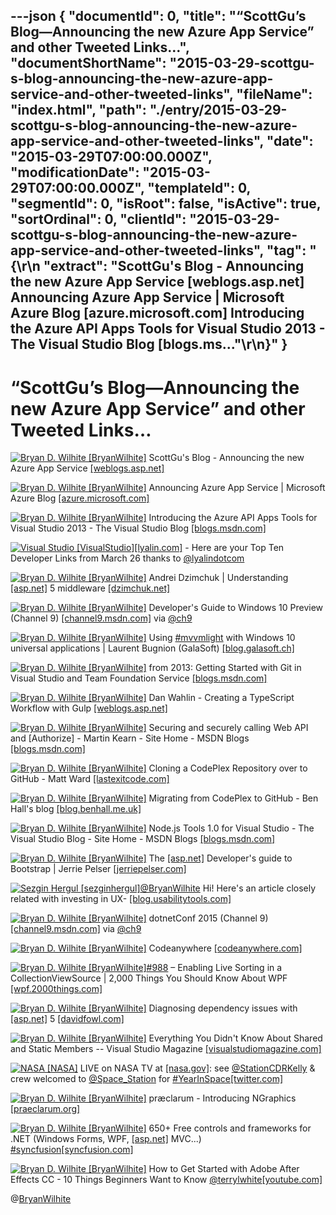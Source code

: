 ---json
{
  "documentId": 0,
  "title": "“ScottGu’s Blog—Announcing the new Azure App Service” and other Tweeted Links…",
  "documentShortName": "2015-03-29-scottgu-s-blog-announcing-the-new-azure-app-service-and-other-tweeted-links",
  "fileName": "index.html",
  "path": "./entry/2015-03-29-scottgu-s-blog-announcing-the-new-azure-app-service-and-other-tweeted-links",
  "date": "2015-03-29T07:00:00.000Z",
  "modificationDate": "2015-03-29T07:00:00.000Z",
  "templateId": 0,
  "segmentId": 0,
  "isRoot": false,
  "isActive": true,
  "sortOrdinal": 0,
  "clientId": "2015-03-29-scottgu-s-blog-announcing-the-new-azure-app-service-and-other-tweeted-links",
  "tag": "{\r\n  \"extract\": \"ScottGu's Blog - Announcing the new Azure App Service [weblogs.asp.net]        Announcing Azure App Service | Microsoft Azure Blog [azure.microsoft.com]        Introducing the Azure API Apps Tools for Visual Studio 2013 - The Visual Studio Blog [blogs.ms...\"\r\n}"
}
---

# “ScottGu’s Blog—Announcing the new Azure App Service” and other Tweeted Links…

[<img alt="Bryan D. Wilhite [BryanWilhite]" src="https://songhay.blob.core.windows.net/shared-social-twitter/BryanWilhite.jpeg">](http://t.co/UNdqV0Z1zz "Bryan D. Wilhite [BryanWilhite]") ScottGu's Blog - Announcing the new Azure App Service [[weblogs.asp.net]](http://weblogs.asp.net/scottgu/announcing-the-new-azure-app-service)

[<img alt="Bryan D. Wilhite [BryanWilhite]" src="https://songhay.blob.core.windows.net/shared-social-twitter/BryanWilhite.jpeg">](http://t.co/UNdqV0Z1zz "Bryan D. Wilhite [BryanWilhite]") Announcing Azure App Service | Microsoft Azure Blog [[azure.microsoft.com]](http://azure.microsoft.com/blog/2015/03/24/announcing-azure-app-service/)

[<img alt="Bryan D. Wilhite [BryanWilhite]" src="https://songhay.blob.core.windows.net/shared-social-twitter/BryanWilhite.jpeg">](http://t.co/UNdqV0Z1zz "Bryan D. Wilhite [BryanWilhite]") Introducing the Azure API Apps Tools for Visual Studio 2013 - The Visual Studio Blog [[blogs.msdn.com]](http://blogs.msdn.com/b/visualstudio/archive/2015/03/24/introducing-the-azure-api-apps-tools-for-visual-studio-2013.aspx)

[<img alt="Visual Studio [VisualStudio]" src="https://songhay.blob.core.windows.net/shared-social-twitter/VisualStudio.png">](http://t.co/OqnL9IGcUY "Visual Studio [VisualStudio]")[[lyalin.com]](http://www.lyalin.com/2015/03/26/visual-studio-developer-top-ten-for-march-26th-2015/) - Here are your Top Ten Developer Links from March 26 thanks to [@lyalindotcom](http://twitter.com/lyalindotcom)

[<img alt="Bryan D. Wilhite [BryanWilhite]" src="https://songhay.blob.core.windows.net/shared-social-twitter/BryanWilhite.jpeg">](http://t.co/UNdqV0Z1zz "Bryan D. Wilhite [BryanWilhite]") Andrei Dzimchuk | Understanding [[asp.net]](http://www.asp.net/) 5 middleware [[dzimchuk.net]](http://dzimchuk.net/post/Understanding-ASPNET-5-middleware)

[<img alt="Bryan D. Wilhite [BryanWilhite]" src="https://songhay.blob.core.windows.net/shared-social-twitter/BryanWilhite.jpeg">](http://t.co/UNdqV0Z1zz "Bryan D. Wilhite [BryanWilhite]") Developer's Guide to Windows 10 Preview (Channel 9) [[channel9.msdn.com]](https://channel9.msdn.com/Series/Developers-Guide-to-Windows-10-Preview) via [@ch9](http://twitter.com/ch9)

[<img alt="Bryan D. Wilhite [BryanWilhite]" src="https://songhay.blob.core.windows.net/shared-social-twitter/BryanWilhite.jpeg">](http://t.co/UNdqV0Z1zz "Bryan D. Wilhite [BryanWilhite]") Using [#mvvmlight](http://search.twitter.com/search?q=%23mvvmlight) with Windows 10 universal applications | Laurent Bugnion (GalaSoft) [[blog.galasoft.ch]](http://blog.galasoft.ch/posts/2015/03/using-mvvmlight-with-windows-10-universal-applications/)

[<img alt="Bryan D. Wilhite [BryanWilhite]" src="https://songhay.blob.core.windows.net/shared-social-twitter/BryanWilhite.jpeg">](http://t.co/UNdqV0Z1zz "Bryan D. Wilhite [BryanWilhite]") from 2013: Getting Started with Git in Visual Studio and Team Foundation Service [[blogs.msdn.com]](http://blogs.msdn.com/b/visualstudioalm/archive/2013/01/30/getting-started-with-git-in-visual-studio-and-team-foundation-service.aspx)

[<img alt="Bryan D. Wilhite [BryanWilhite]" src="https://songhay.blob.core.windows.net/shared-social-twitter/BryanWilhite.jpeg">](http://t.co/UNdqV0Z1zz "Bryan D. Wilhite [BryanWilhite]") Dan Wahlin - Creating a TypeScript Workflow with Gulp [[weblogs.asp.net]](http://weblogs.asp.net/dwahlin/creating-a-typescript-workflow-with-gulp)

[<img alt="Bryan D. Wilhite [BryanWilhite]" src="https://songhay.blob.core.windows.net/shared-social-twitter/BryanWilhite.jpeg">](http://t.co/UNdqV0Z1zz "Bryan D. Wilhite [BryanWilhite]") Securing and securely calling Web API and [Authorize] - Martin Kearn - Site Home - MSDN Blogs [[blogs.msdn.com]](http://blogs.msdn.com/b/martinkearn/archive/2015/03/25/securing-and-working-securely-with-web-api.aspx)

[<img alt="Bryan D. Wilhite [BryanWilhite]" src="https://songhay.blob.core.windows.net/shared-social-twitter/BryanWilhite.jpeg">](http://t.co/UNdqV0Z1zz "Bryan D. Wilhite [BryanWilhite]") Cloning a CodePlex Repository over to GitHub - Matt Ward [[lastexitcode.com]](http://lastexitcode.com/blog/2012/09/26/CloneCodePlexRepositoryToGitHub/)

[<img alt="Bryan D. Wilhite [BryanWilhite]" src="https://songhay.blob.core.windows.net/shared-social-twitter/BryanWilhite.jpeg">](http://t.co/UNdqV0Z1zz "Bryan D. Wilhite [BryanWilhite]") Migrating from CodePlex to GitHub - Ben Hall's blog [[blog.benhall.me.uk]](http://blog.benhall.me.uk/2009/12/migrating-from-codeplex-to-github/)

[<img alt="Bryan D. Wilhite [BryanWilhite]" src="https://songhay.blob.core.windows.net/shared-social-twitter/BryanWilhite.jpeg">](http://t.co/UNdqV0Z1zz "Bryan D. Wilhite [BryanWilhite]") Node.js Tools 1.0 for Visual Studio - The Visual Studio Blog - Site Home - MSDN Blogs [[blogs.msdn.com]](http://blogs.msdn.com/b/visualstudio/archive/2015/03/25/node-js-tools-1-0-for-visual-studio.aspx)

[<img alt="Bryan D. Wilhite [BryanWilhite]" src="https://songhay.blob.core.windows.net/shared-social-twitter/BryanWilhite.jpeg">](http://t.co/UNdqV0Z1zz "Bryan D. Wilhite [BryanWilhite]") The [[asp.net]](http://www.asp.net/) Developer's guide to Bootstrap | Jerrie Pelser [[jerriepelser.com]](http://www.jerriepelser.com/blog/aspnet-developers-index-to-bootstrap)

[<img alt="Sezgin Hergul [sezginhergul]" src="https://songhay.blob.core.windows.net/shared-social-twitter/sezginhergul.jpeg">](http://t.co/xAG6QlELkV "Sezgin Hergul [sezginhergul]")[@BryanWilhite](http://twitter.com/BryanWilhite) Hi! Here's an article closely related with investing in UX- [[blog.usabilitytools.com]](http://blog.usabilitytools.com/4-reasons-ux-research/)

[<img alt="Bryan D. Wilhite [BryanWilhite]" src="https://songhay.blob.core.windows.net/shared-social-twitter/BryanWilhite.jpeg">](http://t.co/UNdqV0Z1zz "Bryan D. Wilhite [BryanWilhite]") dotnetConf 2015 (Channel 9) [[channel9.msdn.com]](http://channel9.msdn.com/Events/dotnetConf/2015) via [@ch9](http://twitter.com/ch9)

[<img alt="Bryan D. Wilhite [BryanWilhite]" src="https://songhay.blob.core.windows.net/shared-social-twitter/BryanWilhite.jpeg">](http://t.co/UNdqV0Z1zz "Bryan D. Wilhite [BryanWilhite]") Codeanywhere [[codeanywhere.com]](https://codeanywhere.com/)

[<img alt="Bryan D. Wilhite [BryanWilhite]" src="https://songhay.blob.core.windows.net/shared-social-twitter/BryanWilhite.jpeg">](http://t.co/UNdqV0Z1zz "Bryan D. Wilhite [BryanWilhite]")[#988](http://search.twitter.com/search?q=%23988) – Enabling Live Sorting in a CollectionViewSource | 2,000 Things You Should Know About WPF [[wpf.2000things.com]](http://wpf.2000things.com/2014/01/16/988-enabling-live-sorting-in-a-collectionviewsource/)

[<img alt="Bryan D. Wilhite [BryanWilhite]" src="https://songhay.blob.core.windows.net/shared-social-twitter/BryanWilhite.jpeg">](http://t.co/UNdqV0Z1zz "Bryan D. Wilhite [BryanWilhite]") Diagnosing dependency issues with [[asp.net]](http://www.asp.net/) 5 [[davidfowl.com]](http://davidfowl.com/diagnosing-dependency-issues-with-asp-net-5/)

[<img alt="Bryan D. Wilhite [BryanWilhite]" src="https://songhay.blob.core.windows.net/shared-social-twitter/BryanWilhite.jpeg">](http://t.co/UNdqV0Z1zz "Bryan D. Wilhite [BryanWilhite]") Everything You Didn't Know About Shared and Static Members -- Visual Studio Magazine [[visualstudiomagazine.com]](https://visualstudiomagazine.com/articles/2015/03/01/shared-and-static-members.aspx)

[<img alt="NASA [NASA]" src="https://songhay.blob.core.windows.net/shared-social-twitter/NASA.jpg">](http://t.co/TcEE6O9Jfb "NASA [NASA]") LIVE on NASA TV at [[nasa.gov]](http://www.nasa.gov/multimedia/nasatv/index.html): see [@StationCDRKelly](http://twitter.com/StationCDRKelly) & crew welcomed to [@Space_Station](http://twitter.com/Space_Station) for [#YearInSpace](http://search.twitter.com/search?q=%23YearInSpace)[[twitter.com]](https://twitter.com/NASA/status/581649120739397632/photo/1)

[<img alt="Bryan D. Wilhite [BryanWilhite]" src="https://songhay.blob.core.windows.net/shared-social-twitter/BryanWilhite.jpeg">](http://t.co/UNdqV0Z1zz "Bryan D. Wilhite [BryanWilhite]") præclarum - Introducing NGraphics [[praeclarum.org]](http://praeclarum.org/post/113814379658/introducing-ngraphics)

[<img alt="Bryan D. Wilhite [BryanWilhite]" src="https://songhay.blob.core.windows.net/shared-social-twitter/BryanWilhite.jpeg">](http://t.co/UNdqV0Z1zz "Bryan D. Wilhite [BryanWilhite]") 650+ Free controls and frameworks for .NET (Windows Forms, WPF, [[asp.net]](http://www.asp.net/) MVC...) [#syncfusion](http://search.twitter.com/search?q=%23syncfusion)[[syncfusion.com]](http://www.syncfusion.com/products/communitylicense)

[<img alt="Bryan D. Wilhite [BryanWilhite]" src="https://songhay.blob.core.windows.net/shared-social-twitter/BryanWilhite.jpeg">](http://t.co/UNdqV0Z1zz "Bryan D. Wilhite [BryanWilhite]") How to Get Started with Adobe After Effects CC - 10 Things Beginners Want to Know [@terrylwhite](http://twitter.com/terrylwhite)[[youtube.com]](https://www.youtube.com/watch?v=8LtY7qWWyAY&feature=youtube_gdata_player)

@[BryanWilhite](https://twitter.com/BryanWilhite)

